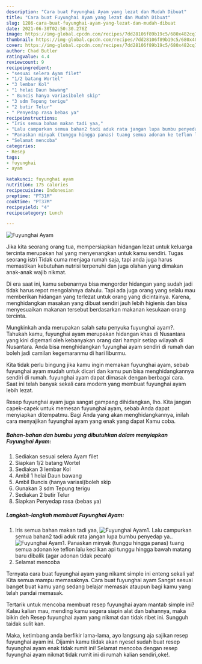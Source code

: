 ```yaml
---
description: "Cara buat Fuyunghai Ayam yang lezat dan Mudah Dibuat"
title: "Cara buat Fuyunghai Ayam yang lezat dan Mudah Dibuat"
slug: 1286-cara-buat-fuyunghai-ayam-yang-lezat-dan-mudah-dibuat
date: 2021-06-30T02:50:30.276Z
image: https://img-global.cpcdn.com/recipes/7dd28106f89b19c5/680x482cq70/fuyunghai-ayam-foto-resep-utama.jpg
thumbnail: https://img-global.cpcdn.com/recipes/7dd28106f89b19c5/680x482cq70/fuyunghai-ayam-foto-resep-utama.jpg
cover: https://img-global.cpcdn.com/recipes/7dd28106f89b19c5/680x482cq70/fuyunghai-ayam-foto-resep-utama.jpg
author: Chad Butler
ratingvalue: 4.4
reviewcount: 9
recipeingredient:
- "sesuai selera Ayam filet"
- "1/2 batang Wortel"
- "3 lembar Kol"
- "1 helai Daun bawang"
- " Buncis hanya variasiboleh skip"
- "3 sdm Tepung terigu"
- "2 butir Telur"
- " Penyedap rasa bebas ya"
recipeinstructions:
- "Iris semua bahan makan tadi yaa,"
- "Lalu campurkan semua bahan2 tadi aduk rata jangan lupa bumbu penyedap ya.."
- "Panaskan minyak (tunggu hingga panas) tuang semua adonan ke teflon lalu kecilkan api tunggu hingga bawah matang baru dibalik (agar adonan tidak pecah)"
- "Selamat mencoba"
categories:
- Resep
tags:
- fuyunghai
- ayam

katakunci: fuyunghai ayam 
nutrition: 175 calories
recipecuisine: Indonesian
preptime: "PT31M"
cooktime: "PT37M"
recipeyield: "4"
recipecategory: Lunch

---
```



![Fuyunghai Ayam](https://img-global.cpcdn.com/recipes/7dd28106f89b19c5/680x482cq70/fuyunghai-ayam-foto-resep-utama.jpg)

Jika kita seorang orang tua, mempersiapkan hidangan lezat untuk keluarga tercinta merupakan hal yang menyenangkan untuk kamu sendiri. Tugas seorang istri Tidak cuma menjaga rumah saja, tapi anda juga harus memastikan kebutuhan nutrisi terpenuhi dan juga olahan yang dimakan anak-anak wajib nikmat.

Di era  saat ini, kamu sebenarnya bisa mengorder hidangan yang sudah jadi tidak harus repot mengolahnya dahulu. Tapi ada juga orang yang selalu mau memberikan hidangan yang terlezat untuk orang yang dicintainya. Karena, menghidangkan masakan yang dibuat sendiri jauh lebih higienis dan bisa menyesuaikan makanan tersebut berdasarkan makanan kesukaan orang tercinta. 



Mungkinkah anda merupakan salah satu penyuka fuyunghai ayam?. Tahukah kamu, fuyunghai ayam merupakan hidangan khas di Nusantara yang kini digemari oleh kebanyakan orang dari hampir setiap wilayah di Nusantara. Anda bisa menghidangkan fuyunghai ayam sendiri di rumah dan boleh jadi camilan kegemaranmu di hari liburmu.

Kita tidak perlu bingung jika kamu ingin memakan fuyunghai ayam, sebab fuyunghai ayam mudah untuk dicari dan kamu pun bisa menghidangkannya sendiri di rumah. fuyunghai ayam dapat dimasak dengan berbagai cara. Saat ini telah banyak sekali cara modern yang membuat fuyunghai ayam lebih lezat.

Resep fuyunghai ayam juga sangat gampang dihidangkan, lho. Kita jangan capek-capek untuk memesan fuyunghai ayam, sebab Anda dapat menyiapkan ditempatmu. Bagi Anda yang akan menghidangkannya, inilah cara menyajikan fuyunghai ayam yang enak yang dapat Kamu coba.

<!--inarticleads1-->

##### Bahan-bahan dan bumbu yang dibutuhkan dalam menyiapkan Fuyunghai Ayam:

1. Sediakan sesuai selera Ayam filet
1. Siapkan 1/2 batang Wortel
1. Sediakan 3 lembar Kol
1. Ambil 1 helai Daun bawang
1. Ambil  Buncis (hanya variasi)boleh skip
1. Gunakan 3 sdm Tepung terigu
1. Sediakan 2 butir Telur
1. Siapkan  Penyedap rasa (bebas ya)




<!--inarticleads2-->

##### Langkah-langkah membuat Fuyunghai Ayam:

1. Iris semua bahan makan tadi yaa,
<img src="https://img-global.cpcdn.com/steps/a64faf78bc0ef406/160x128cq70/fuyunghai-ayam-langkah-memasak-1-foto.jpg" alt="Fuyunghai Ayam">1. Lalu campurkan semua bahan2 tadi aduk rata jangan lupa bumbu penyedap ya..
<img src="https://img-global.cpcdn.com/steps/c5309687b1b8d879/160x128cq70/fuyunghai-ayam-langkah-memasak-2-foto.jpg" alt="Fuyunghai Ayam">1. Panaskan minyak (tunggu hingga panas) tuang semua adonan ke teflon lalu kecilkan api tunggu hingga bawah matang baru dibalik (agar adonan tidak pecah)
1. Selamat mencoba




Ternyata cara buat fuyunghai ayam yang nikamt simple ini enteng sekali ya! Kita semua mampu memasaknya. Cara buat fuyunghai ayam Sangat sesuai banget buat kamu yang sedang belajar memasak ataupun bagi kamu yang telah pandai memasak.

Tertarik untuk mencoba membuat resep fuyunghai ayam mantab simple ini? Kalau kalian mau, mending kamu segera siapin alat dan bahannya, maka bikin deh Resep fuyunghai ayam yang nikmat dan tidak ribet ini. Sungguh taidak sulit kan. 

Maka, ketimbang anda berfikir lama-lama, ayo langsung aja sajikan resep fuyunghai ayam ini. Dijamin kamu tiidak akan nyesel sudah buat resep fuyunghai ayam enak tidak rumit ini! Selamat mencoba dengan resep fuyunghai ayam nikmat tidak rumit ini di rumah kalian sendiri,oke!.

